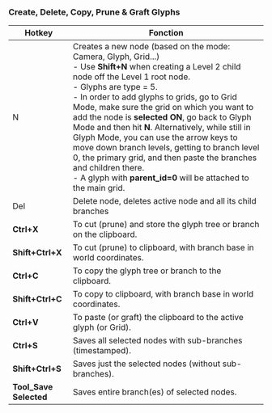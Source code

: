 ### Create, Delete, Copy, Prune & Graft Glyphs

| Hotkey                 | Fonction                                                                                                                                                                                                                                                                                                                                                                                                                                                                                                                                                                                                                                 |
| ---------------------- | ---------------------------------------------------------------------------------------------------------------------------------------------------------------------------------------------------------------------------------------------------------------------------------------------------------------------------------------------------------------------------------------------------------------------------------------------------------------------------------------------------------------------------------------------------------------------------------------------------------------------------------------- |
| N                      | Creates a new node (based on the mode: Camera, Glyph, Grid...)<br>    - Use **Shift+N** when creating a Level 2 child node off the Level 1 root node.<br>    - Glyphs are type = 5.<br>    - In order to add glyphs to grids, go to Grid Mode, make sure the grid on which you want to add the node is **selected ON**, go back to Glyph Mode and then hit **N**. Alternatively, while still in Glyph Mode, you can use the arrow keys to move down branch levels, getting to branch level 0, the primary grid, and then paste the branches and children there.<br>    - A glyph with **parent_id=0** will be attached to the main grid. |
| Del                    | Delete node, deletes active node and all its child branches                                                                                                                                                                                                                                                                                                                                                                                                                                                                                                                                                                              |
| **Ctrl+X**             | To cut (prune) and store the glyph tree or branch on the clipboard.                                                                                                                                                                                                                                                                                                                                                                                                                                                                                                                                                                      |
| **Shift+Ctrl+X**       | To cut (prune) to clipboard, with branch base in world coordinates.                                                                                                                                                                                                                                                                                                                                                                                                                                                                                                                                                                      |
| **Ctrl+C**             | To copy the glyph tree or branch to the clipboard.                                                                                                                                                                                                                                                                                                                                                                                                                                                                                                                                                                                       |
| **Shift+Ctrl+C**       | To copy to clipboard, with branch base in world coordinates.                                                                                                                                                                                                                                                                                                                                                                                                                                                                                                                                                                             |
| **Ctrl+V**             | To paste (or graft) the clipboard to the active glyph (or Grid).                                                                                                                                                                                                                                                                                                                                                                                                                                                                                                                                                                         |
| **Ctrl+S**             | Saves all selected nodes with sub-branches (timestamped).                                                                                                                                                                                                                                                                                                                                                                                                                                                                                                                                                                                |
| **Shift+Ctrl+S**       | Saves just the selected nodes (without sub-branches).                                                                                                                                                                                                                                                                                                                                                                                                                                                                                                                                                                                    |
| **Tool_Save Selected** | Saves entire branch(es) of selected nodes.                                                                                                                                                                                                                                                                                                                                                                                                                                                                                                                                                                                               |
 